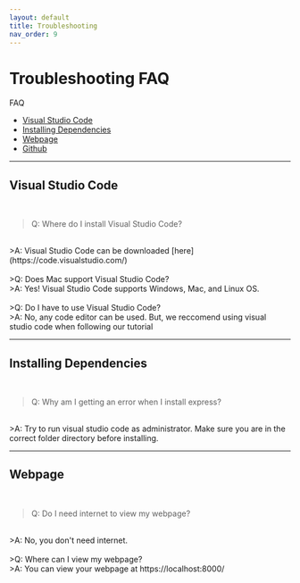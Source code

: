 ```yaml
---
layout: default
title: Troubleshooting
nav_order: 9
---
```


# Troubleshooting FAQ

FAQ

* [Visual Studio Code](#visual-studio-code)
* [Installing Dependencies](#installing-dependencies)
* [Webpage](#webpage)
* [Github](#github)

- - - -
## Visual Studio Code
<br>

>Q: Where do I install Visual Studio Code?
<br>
>A: Visual Studio Code can be downloaded [here](https://code.visualstudio.com/)
<br>
<br>
>Q: Does Mac support Visual Studio Code?
<br>
>A: Yes! Visual Studio Code supports Windows, Mac, and Linux OS.
<br>
<br>
>Q: Do I have to use Visual Studio Code?
<br>
>A: No, any code editor can be used. But, we reccomend using visual studio code when following our tutorial

- - - -
## Installing Dependencies
<br>

>Q: Why am I getting an error when I install express?
<br>
>A: Try to run visual studio code as administrator. Make sure you are in the correct folder directory before installing. 

- - - -
## Webpage
<br>

>Q: Do I need internet to view my webpage?
<br>
>A: No, you don't need internet. 
<br>
<br>
>Q: Where can I view my webpage?
<br>
>A: You can view your webpage at https://localhost:8000/
